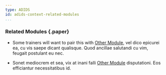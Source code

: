 ```yaml
---
type: ADIDS
id: adids-context-related-modules
...
```


### Related Modules {.paper}

  * Some trainers will want to pair this with [Other Module](#OtherModuleContextPageUUID), vel dico epicurei ea, cu vis saepe dicant qualisque. Quod ancillae salutandi cu vim, feugait postulant eu nec.

* Sonet mediocrem et sea, vix at inani falli [Other Module](#OtherModuleUUID) disputationi. Eos efficiantur necessitatibus id.

